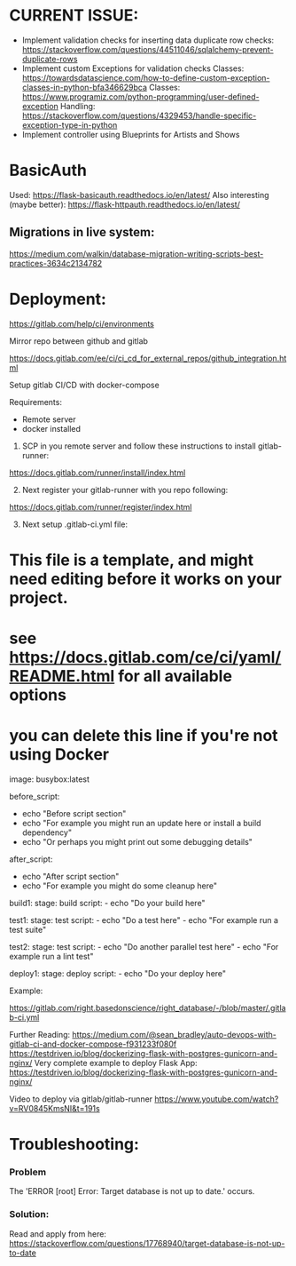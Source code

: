 # CURRENT ISSUE:

* Implement validation checks for inserting data
  duplicate row checks: https://stackoverflow.com/questions/44511046/sqlalchemy-prevent-duplicate-rows
* Implement custom Exceptions for validation checks
  Classes: https://towardsdatascience.com/how-to-define-custom-exception-classes-in-python-bfa346629bca
  Classes: https://www.programiz.com/python-programming/user-defined-exception
  Handling: https://stackoverflow.com/questions/4329453/handle-specific-exception-type-in-python
* Implement controller using Blueprints for Artists and Shows

# BasicAuth

Used: https://flask-basicauth.readthedocs.io/en/latest/
Also interesting (maybe better): https://flask-httpauth.readthedocs.io/en/latest/

## Migrations in live system:

https://medium.com/walkin/database-migration-writing-scripts-best-practices-3634c2134782


# Deployment:

https://gitlab.com/help/ci/environments


Mirror repo between github and gitlab

https://docs.gitlab.com/ee/ci/ci_cd_for_external_repos/github_integration.html


Setup gitlab CI/CD with docker-compose

Requirements:
* Remote server
* docker installed

1. SCP in you remote server and follow these instructions to install gitlab-runner:

https://docs.gitlab.com/runner/install/index.html

2. Next register your gitlab-runner with you repo following:

https://docs.gitlab.com/runner/register/index.html

3. Next setup .gitlab-ci.yml file:


# This file is a template, and might need editing before it works on your project.
# see https://docs.gitlab.com/ce/ci/yaml/README.html for all available options

# you can delete this line if you're not using Docker
image: busybox:latest

before_script:
  - echo "Before script section"
  - echo "For example you might run an update here or install a build dependency"
  - echo "Or perhaps you might print out some debugging details"

after_script:
  - echo "After script section"
  - echo "For example you might do some cleanup here"

build1:
  stage: build
  script:
    - echo "Do your build here"

test1:
  stage: test
  script:
    - echo "Do a test here"
    - echo "For example run a test suite"

test2:
  stage: test
  script:
    - echo "Do another parallel test here"
    - echo "For example run a lint test"

deploy1:
  stage: deploy
  script:
    - echo "Do your deploy here"

Example:

https://gitlab.com/right.basedonscience/right_database/-/blob/master/.gitlab-ci.yml

Further Reading:
https://medium.com/@sean_bradley/auto-devops-with-gitlab-ci-and-docker-compose-f931233f080f
https://testdriven.io/blog/dockerizing-flask-with-postgres-gunicorn-and-nginx/
Very complete example to deploy Flask App:
https://testdriven.io/blog/dockerizing-flask-with-postgres-gunicorn-and-nginx/

Video to deploy via gitlab/gitlab-runner
https://www.youtube.com/watch?v=RV0845KmsNI&t=191s


# Troubleshooting:

### Problem

The 'ERROR [root] Error: Target database is not up to date.' occurs.

### Solution:

Read and apply from here:
https://stackoverflow.com/questions/17768940/target-database-is-not-up-to-date
